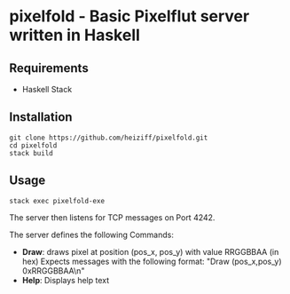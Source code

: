 # pixelfold - Basic Pixelflut server written in Haskell

Requirements
------------
- Haskell Stack

Installation
------------
    git clone https://github.com/heiziff/pixelfold.git
    cd pixelfold
    stack build

Usage
-----

    stack exec pixelfold-exe


The server then listens for TCP messages on Port 4242.


The server defines the following Commands:
- __Draw__: draws pixel at position (pos_x, pos_y) with value RRGGBBAA (in hex)
Expects messages with the following format: "Draw (pos_x,pos_y) 0xRRGGBBAA\n"
- __Help__: Displays help text
